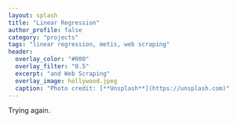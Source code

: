 ```yaml
---
layout: splash
title: "Linear Regression"
author_profile: false
category: "projects"
tags: "linear regression, metis, web scraping" 
header:
  overlay_color: "#000"
  overlay_filter: "0.5"
  excerpt: "and Web Scraping"
  overlay_image: hollywood.jpeg
  caption: "Photo credit: [**Unsplash**](https://unsplash.com)"
---
```


Trying again.
